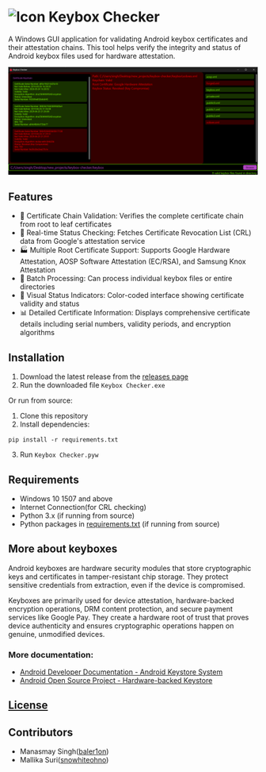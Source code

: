 # ![Icon](icon.ico) Keybox Checker

A Windows GUI application for validating Android keybox certificates and their attestation chains. This tool helps verify the integrity and status of Android keybox files used for hardware attestation.

![preview](preview.png)

## Features

- 🔗 Certificate Chain Validation: Verifies the complete certificate chain from root to leaf certificates
- 🔄 Real-time Status Checking: Fetches Certificate Revocation List (CRL) data from Google's attestation service
- 🏭 Multiple Root Certificate Support: Supports Google Hardware Attestation, AOSP Software Attestation (EC/RSA), and Samsung Knox Attestation
- 📁 Batch Processing: Can process individual keybox files or entire directories
- 🎨 Visual Status Indicators: Color-coded interface showing certificate validity and status
- 📊 Detailed Certificate Information: Displays comprehensive certificate details including serial numbers, validity periods, and encryption algorithms

## Installation

1. Download the latest release from the [releases page](https://github.com/singhmanasmay/keybox-checker/releases)
3. Run the downloaded file `Keybox Checker.exe`

Or run from source:

1. Clone this repository
2. Install dependencies:
```
pip install -r requirements.txt
```
3. Run `Keybox Checker.pyw`

## Requirements

- Windows 10 1507 and above
- Internet Connection(for CRL checking)
- Python 3.x (if running from source)
- Python packages in [requirements.txt](requirements.txt) (if running from source)

## More about keyboxes

Android keyboxes are hardware security modules that store cryptographic keys and certificates in tamper-resistant chip storage. They protect sensitive credentials from extraction, even if the device is compromised.

Keyboxes are primarily used for device attestation, hardware-backed encryption operations, DRM content protection, and secure payment services like Google Pay. They create a hardware root of trust that proves device authenticity and ensures cryptographic operations happen on genuine, unmodified devices.

### More documentation:
- [Android Developer Documentation - Android Keystore System](https://developer.android.com/privacy-and-security/keystore)
- [Android Open Source Project - Hardware-backed Keystore](https://source.android.com/docs/security/features/keystore)

## [License](LICENSE)

## Contributors

- Manasmay Singh([baler1on](https://github.com/singhmanasmay))
- Mallika Suri([snowhiteohno](https://github.com/snowhiteohno))
